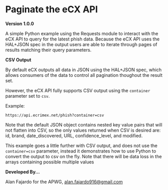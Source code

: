 # Paginate the eCX API

**Version 1.0.0**

A simple Python example using the Requests module to interact with the eCX API to query for the latest phish data.  Because the eCX API uses the HAL+JSON spec in the output users are able to iterate through pages of results matching their query parameters. 

**CSV Output**

By default eCX outputs all data in JSON using the HAL+JSON spec, which allows consumers of the data to control all pagination thoughout the result set.

  However, the eCX API fully supports CSV output using the `container` parameter set to `csv`.  
  
  Example:   
  
  `https://api.ecrimex.net/phish?container=csv`  
  
  Note that the default JSON object contains nested key value pairs that will not flatten into CSV, so the only values returned when CSV is desired are: id, brand, date_discovered, URL, confidence_level, and modified.
  
 This example goes a little further with CSV output, and does not use the `container=csv` parameter, instead it demonstrates how to use Python to convert the output to csv on the fly. Note that there will be data loss in the arrays containing possible multiple values

**Developed By...**

Alan Fajardo for the APWG, alan.fajardo916@gmail.com
